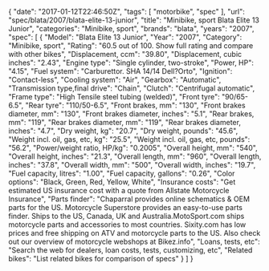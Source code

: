 {
    "date": "2017-01-12T22:46:50Z",
    "tags": [
        "motorbike",
        "spec"
    ],
    "url": "spec\/blata\/2007\/blata-elite-13-junior",
    "title": "Minibike, sport Blata Elite 13 Junior",
    "categories": "Minibike, sport",
    "brands": "blata",
    "years": "2007",
    "spec": [
        {
            "Model": "Blata Elite 13 Junior",
            "Year": "2007",
            "Category": "Minibike, sport",
            "Rating": "60.5 out of 100. Show full rating and compare with other bikes",
            "Displacement, ccm": "39.80",
            "Displacement, cubic inches": "2.43",
            "Engine type": "Single cylinder, two-stroke",
            "Power, HP": "4.15",
            "Fuel system": "Carburettor. SHA 14\/14 Dell?Orto",
            "Ignition": "Contact-less",
            "Cooling system": "Air",
            "Gearbox": "Automatic",
            "Transmission type,final drive": "Chain",
            "Clutch": "Centrifugal automatic",
            "Frame type": "High Tensile steel tubing (welded)",
            "Front tyre": "90\/65-6.5",
            "Rear tyre": "110\/50-6.5",
            "Front brakes, mm": "130",
            "Front brakes diameter, mm": "130",
            "Front brakes diameter, inches": "5.1",
            "Rear brakes, mm": "119",
            "Rear brakes diameter, mm": "119",
            "Rear brakes diameter, inches": "4.7",
            "Dry weight, kg": "20.7",
            "Dry weight, pounds": "45.6",
            "Weight incl. oil, gas, etc, kg": "25.5",
            "Weight incl. oil, gas, etc, pounds": "56.2",
            "Power\/weight ratio, HP\/kg": "0.2005",
            "Overall height, mm": "540",
            "Overall height, inches": "21.3",
            "Overall length, mm": "960",
            "Overall length, inches": "37.8",
            "Overall width, mm": "500",
            "Overall width, inches": "19.7",
            "Fuel capacity, litres": "1.00",
            "Fuel capacity, gallons": "0.26",
            "Color options": "Black, Green, Red, Yellow, White",
            "Insurance costs": "Get estimated US insurance cost with a quote from Allstate Motorcycle Insurance",
            "Parts finder": "Chaparral provides online schematics & OEM parts for the US.   Motorcycle Superstore provides an easy-to-use parts finder. Ships to the US, Canada, UK and Australia.MotoSport.com ships motorcycle parts and accessories to most countries.    Sixity.com has low prices and free shipping on ATV and motorcycle parts to the US. Also check out our overview of motorcycle webshops at Bikez.info",
            "Loans, tests, etc": "Search the web for dealers, loan costs, tests, customizing, etc",
            "Related bikes": "List related bikes for comparison of specs"
        }
    ]
}